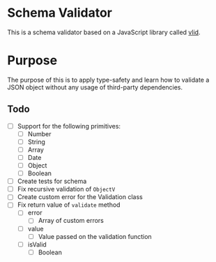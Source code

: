 # Schema Validator

This is a schema validator based on a JavaScript library called [vlid](https://github.com/vlucas/vlid).

# Purpose

The purpose of this is to apply type-safety and learn how to validate a JSON object without any usage of third-party dependencies.

## Todo

- [ ] Support for the following primitives:
  - [ ] Number
  - [ ] String
  - [ ] Array
  - [ ] Date
  - [ ] Object
  - [ ] Boolean
- [ ] Create tests for schema
- [ ] Fix recursive validation of `ObjectV`
- [ ] Create custom error for the Validation class
- [ ] Fix return value of `validate` method
  - [ ] error
    - [ ] Array of custom errors
  - [ ] value
    - [ ] Value passed on the validation function
  - [ ] isValid
    - [ ] Boolean
